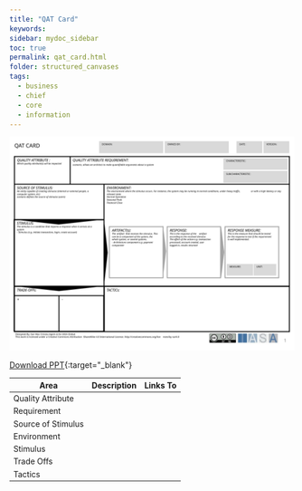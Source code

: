 ```yaml
---
title: "QAT Card"
keywords: 
sidebar: mydoc_sidebar
toc: true
permalink: qat_card.html
folder: structured_canvases
tags: 
  - business
  - chief
  - core
  - information
---
```


![image001](media/qat_card001.svg)

[Download PPT](media/ppt/qat_card.ppt){:target="_blank"}

| Area | Description | Links To |
| --- | --- | --- |
| Quality Attribute |   |   |
| Requirement |   |   |
| Source of Stimulus |   |   |
| Environment |   |   |
| Stimulus |   |   |
| Trade Offs |   |   |
| Tactics |   |   |